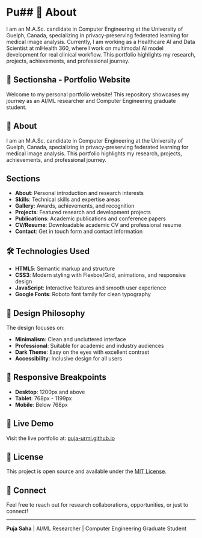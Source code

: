 # Pu## 🎯 About

I am an M.A.Sc. candidate in Computer Engineering at the University of Guelph, Canada, specializing in privacy-preserving federated learning for medical image analysis. Currently, I am working as a Healthcare AI and Data Scientist at mlHealth 360, where I work on multimodal AI model development for real clinical workflow. This portfolio highlights my research, projects, achievements, and professional journey.

## 📂 Sectionsha - Portfolio Website

Welcome to my personal portfolio website! This repository showcases my journey as an AI/ML researcher and Computer Engineering graduate student.

## 🎯 About

I am an M.A.Sc. candidate in Computer Engineering at the University of Guelph, Canada, specializing in privacy-preserving federated learning for medical image analysis. This portfolio highlights my research, projects, achievements, and professional journey.

##  Sections

- **About**: Personal introduction and research interests
- **Skills**: Technical skills and expertise areas
- **Gallery**: Awards, achievements, and recognition
- **Projects**: Featured research and development projects
- **Publications**: Academic publications and conference papers
- **CV/Resume**: Downloadable academic CV and professional resume
- **Contact**: Get in touch form and contact information

## 🛠 Technologies Used

- **HTML5**: Semantic markup and structure
- **CSS3**: Modern styling with Flexbox/Grid, animations, and responsive design
- **JavaScript**: Interactive features and smooth user experience
- **Google Fonts**: Roboto font family for clean typography

## 🎨 Design Philosophy

The design focuses on:
- **Minimalism**: Clean and uncluttered interface
- **Professional**: Suitable for academic and industry audiences
- **Dark Theme**: Easy on the eyes with excellent contrast
- **Accessibility**: Inclusive design for all users

## 📱 Responsive Breakpoints

- **Desktop**: 1200px and above
- **Tablet**: 768px - 1199px
- **Mobile**: Below 768px

## 🚀 Live Demo

Visit the live portfolio at: [puja-urmi.github.io](https://puja-urmi.github.io)

## 📄 License

This project is open source and available under the [MIT License](LICENSE).

## 🤝 Connect

Feel free to reach out for research collaborations, opportunities, or just to connect!

---

**Puja Saha** | AI/ML Researcher | Computer Engineering Graduate Student
